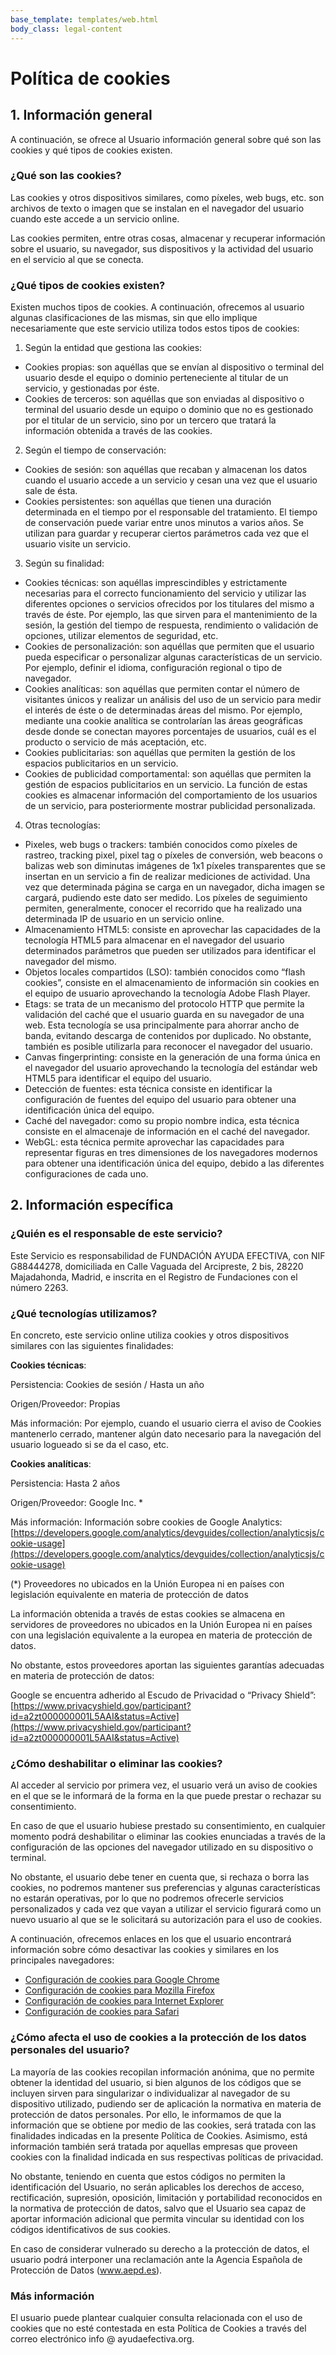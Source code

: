 ```yaml
---
base_template: templates/web.html
body_class: legal-content
---
```


# Política de cookies

## 1. Información general

A continuación, se ofrece al Usuario información general sobre qué son las cookies y qué tipos de cookies existen.

### ¿Qué son las cookies?

Las cookies y otros dispositivos similares, como píxeles, web bugs, etc. son archivos de texto o imagen que se instalan en el navegador del usuario cuando este accede a un servicio online.

Las cookies permiten, entre otras cosas, almacenar y recuperar información sobre el usuario, su navegador, sus dispositivos y la actividad del usuario en el servicio al que se conecta.

### ¿Qué tipos de cookies existen?

Existen muchos tipos de cookies. A continuación, ofrecemos al usuario algunas clasificaciones de las mismas, sin que ello implique necesariamente que este servicio utiliza todos estos tipos de cookies:

1. Según la entidad que gestiona las cookies:

* Cookies propias: son aquéllas que se envían al dispositivo o terminal del usuario desde el equipo o dominio perteneciente al titular de un servicio, y gestionadas por éste.
* Cookies de terceros: son aquéllas que son enviadas al dispositivo o terminal del usuario desde un equipo o dominio que no es gestionado por el titular de un servicio, sino por un tercero que tratará la información obtenida a través de las cookies.

2. Según el tiempo de conservación:

* Cookies de sesión: son aquéllas que recaban y almacenan los datos cuando el usuario accede a un servicio y cesan una vez que el usuario sale de ésta.
* Cookies persistentes: son aquéllas que tienen una duración determinada en el tiempo por el responsable del tratamiento. El tiempo de conservación puede variar entre unos minutos a varios años. Se utilizan para guardar y recuperar ciertos parámetros cada vez que el usuario visite un servicio.

3. Según su finalidad:

* Cookies técnicas: son aquéllas imprescindibles y estrictamente necesarias para el correcto funcionamiento del servicio y utilizar las diferentes opciones o servicios ofrecidos por los titulares del mismo a través de éste. Por ejemplo, las que sirven para el mantenimiento de la sesión, la gestión del tiempo de respuesta, rendimiento o validación de opciones, utilizar elementos de seguridad, etc.
* Cookies de personalización: son aquéllas que permiten que el usuario pueda especificar o personalizar algunas características de un servicio. Por ejemplo, definir el idioma, configuración regional o tipo de navegador.
* Cookies analíticas: son aquéllas que permiten contar el número de visitantes únicos y realizar un análisis del uso de un servicio para medir el interés de éste o de determinadas áreas del mismo. Por ejemplo, mediante una cookie analítica se controlarían las áreas geográficas desde donde se conectan mayores porcentajes de usuarios, cuál es el producto o servicio de más aceptación, etc.
* Cookies publicitarias: son aquéllas que permiten la gestión de los espacios publicitarios en un servicio.
* Cookies de publicidad comportamental: son aquéllas que permiten la gestión de espacios publicitarios en un servicio. La función de estas cookies es almacenar información del comportamiento de los usuarios de un servicio, para posteriormente mostrar publicidad personalizada.

4. Otras tecnologías:

* Pixeles, web bugs o trackers: también conocidos como píxeles de rastreo, tracking pixel, pixel tag o píxeles de conversión, web beacons o balizas web son diminutas imágenes de 1x1 píxeles transparentes que se insertan en un servicio a fin de realizar mediciones de actividad. Una vez que determinada página se carga en un navegador, dicha imagen se cargará, pudiendo este dato ser medido. Los píxeles de seguimiento permiten, generalmente, conocer el recorrido que ha realizado una determinada IP de usuario en un servicio online.
* Almacenamiento HTML5: consiste en aprovechar las capacidades de la tecnología HTML5 para almacenar en el navegador del usuario determinados parámetros que pueden ser utilizados para identificar el navegador del mismo.
* Objetos locales compartidos (LSO): también conocidos como “flash cookies”, consiste en el almacenamiento de información sin cookies en el equipo de usuario aprovechando la tecnología Adobe Flash Player.
* Etags: se trata de un mecanismo del protocolo HTTP que permite la validación del caché que el usuario guarda en su navegador de una web. Esta tecnología se usa principalmente para ahorrar ancho de banda, evitando descarga de contenidos por duplicado. No obstante, también es posible utilizarla para reconocer el navegador del usuario.
* Canvas fingerprinting: consiste en la generación de una forma única en el navegador del usuario aprovechando la tecnología del estándar web HTML5 para identificar el equipo del usuario.
* Detección de fuentes: esta técnica consiste en identificar la configuración de fuentes del equipo del usuario para obtener una identificación única del equipo.
* Caché del navegador: como su propio nombre indica, esta técnica consiste en el almacenaje de información en el caché del navegador.
* WebGL: esta técnica permite aprovechar las capacidades para representar figuras en tres dimensiones de los navegadores modernos para obtener una identificación única del equipo, debido a las diferentes configuraciones de cada uno.

## 2. Información específica

### ¿Quién es el responsable de este servicio?

Este Servicio es responsabilidad de FUNDACIÓN AYUDA EFECTIVA, con NIF G88444278, domiciliada en Calle Vaguada del Arcipreste, 2 bis, 28220 Majadahonda, Madrid, e inscrita en el Registro de Fundaciones con el número 2263.

### ¿Qué tecnologías utilizamos?

En concreto, este servicio online utiliza cookies y otros dispositivos similares con las siguientes finalidades:

**Cookies técnicas**:

Persistencia: Cookies de sesión / Hasta un año

Origen/Proveedor: Propias

Más información: Por ejemplo, cuando el usuario cierra el aviso de Cookies mantenerlo cerrado, mantener algún dato necesario para la navegación del usuario logueado si se da el caso, etc.

**Cookies analíticas**:

Persistencia: Hasta 2 años

Origen/Proveedor: Google Inc. *

Más información: Información sobre cookies de Google Analytics: [https://developers.google.com/analytics/devguides/collection/analyticsjs/cookie-usage](https://developers.google.com/analytics/devguides/collection/analyticsjs/cookie-usage)

(*) Proveedores no ubicados en la Unión Europea ni en países con legislación equivalente en materia de protección de datos

La información obtenida a través de estas cookies se almacena en servidores de proveedores no ubicados en la Unión Europea ni en países con una legislación equivalente a la europea en materia de protección de datos.

No obstante, estos proveedores aportan las siguientes garantías adecuadas en materia de protección de datos:

Google se encuentra adherido al Escudo de Privacidad o “Privacy Shield”: [https://www.privacyshield.gov/participant?id=a2zt000000001L5AAI&status=Active](https://www.privacyshield.gov/participant?id=a2zt000000001L5AAI&status=Active)

### ¿Cómo deshabilitar o eliminar las cookies?

Al acceder al servicio por primera vez, el usuario verá un aviso de cookies en el que se le informará de la forma en la que puede prestar o rechazar su consentimiento.

En caso de que el usuario hubiese prestado su consentimiento, en cualquier momento podrá deshabilitar o eliminar las cookies enunciadas a través de la configuración de las opciones del navegador utilizado en su dispositivo o terminal.

No obstante, el usuario debe tener en cuenta que, si rechaza o borra las cookies, no podremos mantener sus preferencias y algunas características no estarán operativas, por lo que no podremos ofrecerle servicios personalizados y cada vez que vayan a utilizar el servicio figurará como un nuevo usuario al que se le solicitará su autorización para el uso de cookies.

A continuación, ofrecemos enlaces en los que el usuario encontrará información sobre cómo desactivar las cookies y similares en los principales navegadores:

* [Configuración de cookies para Google Chrome](https://support.google.com/chrome/answer/95647?hl=es)
* [Configuración de cookies para Mozilla Firefox](https://support.mozilla.org/es/kb/cookies-informacion-que-los-sitios-web-guardan-en-)
* [Configuración de cookies para Internet Explorer](https://support.microsoft.com/es-es/help/278835/how-to-delete-cookie-files-in-internet-explorer)
* [Configuración de cookies para Safari](https://support.apple.com/kb/HT1677?viewlocale=es_ES)

### ¿Cómo afecta el uso de cookies a la protección de los datos personales del usuario?

La mayoría de las cookies recopilan información anónima, que no permite obtener la identidad del usuario, si bien algunos de los códigos que se incluyen sirven para singularizar o individualizar al navegador de su dispositivo utilizado, pudiendo ser de aplicación la normativa en materia de protección de datos personales. Por ello, le informamos de que la información que se obtiene por medio de las cookies, será tratada con las finalidades indicadas en la presente Política de Cookies. Asimismo, está información también será tratada por aquellas empresas que proveen cookies con la finalidad indicada en sus respectivas políticas de privacidad.

No obstante, teniendo en cuenta que estos códigos no permiten la identificación del Usuario, no serán aplicables los derechos de acceso, rectificación, supresión, oposición, limitación y portabilidad reconocidos en la normativa de protección de datos, salvo que el Usuario sea capaz de aportar información adicional que permita vincular su identidad con los códigos identificativos de sus cookies.

En caso de considerar vulnerado su derecho a la protección de datos, el usuario podrá interponer una reclamación ante la Agencia Española de Protección de Datos (www.aepd.es).

### Más información

El usuario puede plantear cualquier consulta relacionada con el uso de cookies que no esté contestada en esta Política de Cookies a través del correo electrónico info @ ayudaefectiva.org.
